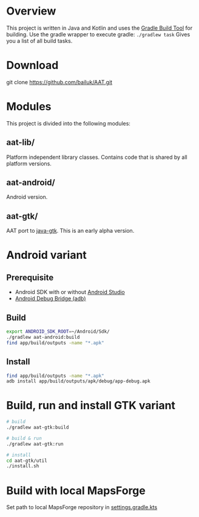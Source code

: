 # Overview

This project is written in Java and Kotlin and uses the [Gradle Build Tool](https://gradle.org/) for building.
Use the gradle wrapper to execute gradle:
`./gradlew task` Gives you a list of all build tasks.


# Download

git clone https://github.com/bailuk/AAT.git


# Modules

This project is divided into the following modules:


## aat-lib/

Platform independent library classes. Contains code that is shared by all platform versions.


##  aat-android/

Android version.


## aat-gtk/

AAT port to [java-gtk](https://github.com/bailuk/java-gtk). This is an early alpha version. 


# Android variant

## Prerequisite

- Android SDK with or without [Android Studio](https://developer.android.com/studio/)
- [Android Debug Bridge (adb)](https://developer.android.com/studio/command-line/adb)


## Build

```bash
export ANDROID_SDK_ROOT=~/Android/Sdk/ 
./gradlew aat-android:build
find app/build/outputs -name "*.apk"
```


## Install

```bash
find app/build/outputs -name "*.apk"
adb install app/build/outputs/apk/debug/app-debug.apk
```


# Build, run and install GTK variant

```bash
# build
./gradlew aat-gtk:build

# build & run
./gradlew aat-gtk:run

# install
cd aat-gtk/util
./install.sh
```

# Build with local MapsForge

Set path to local MapsForge repository in [settings.gradle.kts](../settings.gradle.kts)

